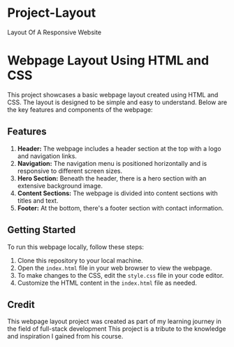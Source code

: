 # Project-Layout
Layout Of A Responsive Website

# Webpage Layout Using HTML and CSS

This project showcases a basic webpage layout created using HTML and CSS. The layout is designed to be simple and easy to understand. Below are the key features and components of the webpage:


## Features
1. **Header:** The webpage includes a header section at the top with a logo and navigation links.
2. **Navigation:** The navigation menu is positioned horizontally and is responsive to different screen sizes.
3. **Hero Section:** Beneath the header, there is a hero section with an extensive background image.
4. **Content Sections:** The webpage is divided into content sections with titles and text.
5. **Footer:** At the bottom, there's a footer section with contact information.

## Getting Started
To run this webpage locally, follow these steps:
1. Clone this repository to your local machine.
2. Open the `index.html` file in your web browser to view the webpage.
3. To make changes to the CSS, edit the `style.css` file in your code editor.
4. Customize the HTML content in the `index.html` file as needed.


## Credit
This webpage layout project was created as part of my learning journey in the field of full-stack development
This project is a tribute to the knowledge and inspiration I gained from his course.


